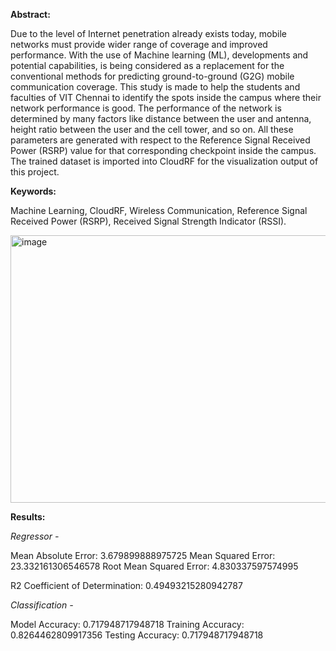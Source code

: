 **Abstract:**

Due to the level of Internet penetration already exists today, mobile networks must provide wider range of coverage and improved performance. With the use of Machine learning (ML), developments and potential capabilities, is being considered as a replacement for the conventional methods for predicting ground-to-ground (G2G) mobile communication coverage. 
This study is made to help the students and faculties of VIT Chennai to identify the spots inside the campus where their network performance is good. The performance of the network is determined by many factors like distance between the user and antenna, height ratio between the user and the cell tower, and so on. 
All these parameters are generated with respect to the Reference Signal Received Power (RSRP) value for that corresponding checkpoint inside the campus. The trained dataset is imported into CloudRF for the visualization output of this project.

**Keywords:**

Machine Learning,	CloudRF, Wireless Communication, Reference Signal Received Power (RSRP), Received Signal Strength Indicator (RSSI).

<img width="940" height="428" alt="image" src="https://github.com/user-attachments/assets/2d9fc925-07db-46e0-a0a5-0739d12762dc" />

**Results:**

_Regressor -_

Mean Absolute Error: 3.679899888975725
Mean Squared Error: 23.332161306546578
Root Mean Squared Error: 4.830337597574995

R2 Coefficient of Determination:  0.49493215280942787

_Classification -_

Model Accuracy: 0.717948717948718
Training Accuracy: 0.8264462809917356
Testing Accuracy: 0.717948717948718


